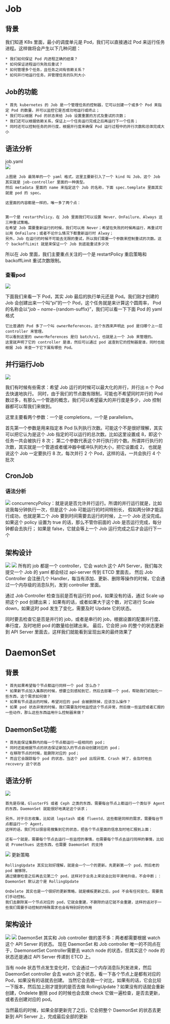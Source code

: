 # Job

## 背景
我们知道 K8s 里面，最小的调度单元是 Pod，我们可以直接通过 Pod 来运行任务进程。这样做将会产生以下几种问题：
    
    * 我们如何保证 Pod 内进程正确的结束？
    * 如何保证进程运行失败后重试？
    * 如何管理多个任务，且任务之间有依赖关系？
    * 如何并行地运行任务，并管理任务的队列大小
    
## Job的功能
    * 首先 kubernetes 的 Job 是一个管理任务的控制器，它可以创建一个或多个 Pod 来指定 Pod 的数量，并可以监控它是否成功地运行或终止；
    * 我们可以根据 Pod 的状态来给 Job 设置重置的方式及重试的次数；
    * 我们还可以根据依赖关系，保证上一个任务运行完成之后再运行下一个任务；
    * 同时还可以控制任务的并行度，根据并行度来确保 Pod 运行过程中的并行次数和总体完成大小
    
## 语法分析
job.yaml  
![](img/.05_Job_n_daemonSet_images/job.yaml.png)

    上图是 Job 最简单的一个 yaml 格式，这里主要新引入了一个 kind 叫 Job，这个 Job 其实就是 job-controller 里面的一种类型。 
    然后 metadata 里面的 name 来指定这个 Job 的名称，下面 spec.template 里面其实就是 pod 的 spec。
    
    这里面的内容都是一样的，唯一多了两个点：
    
    
    第一个是 restartPolicy，在 Job 里面我们可以设置 Never、OnFailure、Always 这三种重试策略。
    在希望 Job 需要重新运行的时候，我们可以用 Never；希望在失败的时候再运行，再重试可以用 OnFailure；或者不论什么情况下都重新运行时 Alway；
    另外，Job 在运行的时候不可能去无限的重试，所以我们需要一个参数来控制重试的次数。这个 backoffLimit 就是来保证一个 Job 到底能重试多少次

所以在 Job 里面，我们主要重点关注的一个是 restartPolicy 重启策略和 backoffLimit 重试次数限制。

### 查看pod
![](img/.05_Job_n_daemonSet_images/job.png)

下面我们来看一下 Pod，其实 Job 最后的执行单元还是 Pod。我们刚才创建的 Job 会创建出来一个叫“pi”的一个 Pod，这个任务就是来计算这个圆周率，
Pod 的名称会以“${job-name}-${random-suffix}”，我们可以看一下下面 Pod 的 yaml 格式
    
    它比普通的 Pod 多了一个叫 ownerReferences，这个东西来声明此 pod 是归哪个上一层 controller 来管理。
    可以看到这里的 ownerReferences 是归 batch/v1，也就是上一个 Job 来管理的。
    这里就声明了它的 controller 是谁，然后可以通过 pod 返查到它的控制器是谁，同时也能根据 Job 来查一下它下属有哪些 Pod。

## 并行运行Job
![](img/.05_Job_n_daemonSet_images/parallelism_job.png)

我们有时候有些需求：希望 Job 运行的时候可以最大化的并行，并行出 n 个 Pod 去快速地执行。
同时，由于我们的节点数有限制，可能也不希望同时并行的 Pod 数过多，有那么一个管道的概念，我们可以希望最大的并行度是多少，Job 控制器都可以帮我们来做到。

这里主要看两个参数：一个是 completions，一个是 parallelism。

首先第一个参数是用来指定本 Pod 队列执行次数。可能这个不是很好理解，其实可以把它认为是这个 Job 指定的可以运行的总次数。比如这里设置成 8，即这个任务一共会被执行 8 次；
第二个参数代表这个并行执行的个数。所谓并行执行的次数，其实就是一个管道或者缓冲器中缓冲队列的大小，把它设置成 2，
也就是说这个 Job 一定要执行 8 次，每次并行 2 个 Pod，这样的话，一共会执行 4 个批次

## CronJob
### 语法分析
![](img/.05_Job_n_daemonSet_images/crobJob_yaml.png)
concurrencyPolicy：就是说是否允许并行运行。所谓的并行运行就是，比如说我每分钟执行一次，但是这个 Job 可能运行的时间特别长，
假如两分钟才能运行成功，也就是第二个 Job 要到时间需要去运行的时候，上一个 Job 还没完成。
如果这个 policy 设置为 true 的话，那么不管你前面的 Job 是否运行完成，每分钟都会去执行；
如果是 false，它就会等上一个 Job 运行完成之后才会运行下一个

## 架构设计
![](img/.05_Job_n_daemonSet_images/job_management.png)
![](img/.05_Job_n_daemonSet_images/job_controller.png)
所有的 job 都是一个 controller，它会 watch 这个 API Server，我们每次提交一个 Job 的 yaml 都会经过 api-server 传到 ETCD 里面去，
然后 Job Controller 会注册几个 Handler，每当有添加、更新、删除等操作的时候，它会通过一个内存级的消息队列，发到 controller 里面。

通过 Job Controller 检查当前是否有运行的 pod，如果没有的话，通过 Scale up 把这个 pod 创建出来；
如果有的话，或者如果大于这个数，对它进行 Scale down，如果这时 pod 发生了变化，需要及时 Update 它的状态。

同时要去检查它是否是并行的 job，或者是串行的 job，根据设置的配置并行度、串行度，及时地把 pod 的数量给创建出来。
最后，它会把 job 的整个的状态更新到 API Server 里面去，这样我们就能看到呈现出来的最终效果了

# DaemonSet
## 背景
    * 首先如果希望每个节点都运行同样一个 pod 怎么办？
    * 如果新节点加入集群的时候，想要立刻感知到它，然后去部署一个 pod，帮助我们初始化一些东西，这个需求如何做？
    * 如果有节点退出的时候，希望对应的 pod 会被删除掉，应该怎么操作？
    * 如果 pod 状态异常的时候，我们需要及时地监控这个节点异常，然后做一些监控或者汇报的一些动作，那么这些东西运用什么控制器来做？
    
## DaemonSet功能
    * 首先能保证集群内的每一个节点都运行一组相同的 pod；
    * 同时还能根据节点的状态保证新加入的节点自动创建对应的 pod；
    * 在移除节点的时候，能删除对应的 pod；
    * 而且它会跟踪每个 pod 的状态，当这个 pod 出现异常、Crash 掉了，会及时地去 recovery 这个状态
    
## 语法分析
![](img/.05_Job_n_daemonSet_images/daemonSet_yaml.png)

    首先是存储，GlusterFS 或者 Ceph 之类的东西，需要每台节点上都运行一个类似于 Agent 的东西，DaemonSet 就能很好地满足这个诉求；
     
    另外，对于日志收集，比如说 logstash 或者 fluentd，这些都是同样的需求，需要每台节点都运行一个 Agent，
    这样的话，我们可以很容易搜集到它的状态，把各个节点里面的信息及时地汇报到上面；
     
    还有一个就是，需要每个节点去运行一些监控的事情，也需要每个节点去运行同样的事情，比如说 Promethues 这些东西，也需要 DaemonSet 的支持
![](img/.05_Job_n_daemonSet_images/check_daemonSet.png)
更新策略

    RollingUpdate 其实比较好理解，就是会一个一个的更新。先更新第一个 pod，然后老的 pod 被移除，
    通过健康检查之后再去见第二个 pod，这样对于业务上来说会比较平滑地升级，不会中断；：DaemonSet 默认这个是 RollingUpdate
     
    OnDelete 其实也是一个很好的更新策略，就是模板更新之后，pod 不会有任何变化，需要我们手动控制。
    我们去删除某一个节点对应的 pod，它就会重建，不删除的话它就不会重建，这样的话对于一些我们需要手动控制的特殊需求也会有特别好的作用
    
## 架构设计
![](img/.05_Job_n_daemonSet_images/daemonSet_management.png)
![](img/.05_Job_n_daemonSet_images/daemonSet_controller.png)
DaemonSet 其实和 Job controller 做的差不多：两者都需要根据 watch 这个 API Server 的状态。
现在 DaemonSet 和 Job controller 唯一的不同点在于，DaemonsetSet Controller需要去 watch node 的状态，但其实这个 node 的状态还是通过 API Server 传递到 ETCD 上。

当有 node 状态节点发生变化时，它会通过一个内存消息队列发进来，然后DaemonSet controller 会去 watch 这个状态，看一下各个节点上是都有对应的 Pod，如果没有的话就去创建。
当然它会去做一个对比，如果有的话，它会比较一下版本，然后加上刚才提到的是否去做 RollingUpdate？如果没有的话就会重新创建，Ondelete 删除 pod 的时候也会去做 check 它做一遍检查，是否去更新，或者去创建对应的 pod。


当然最后的时候，如果全部更新完了之后，它会把整个 DaemonSet 的状态去更新到 API Server 上，完成最后全部的更新